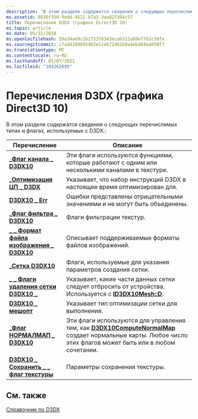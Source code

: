 ```yaml
---
description: 'В этом разделе содержатся сведения о следующих перечислимых типах и флагах, используемых с D3DX.:'
ms.assetid: 8836f350-9edd-4521-b7a3-3aa827394c57
title: Перечисления D3DX (графика Direct3D 10)
ms.topic: article
ms.date: 05/31/2018
ms.openlocfilehash: 59a34ae9c1b275376343ecab321ab9e7762c59fe
ms.sourcegitcommit: c7add10d695482e1ceb72d62b8a4ebd84ea050f7
ms.translationtype: MT
ms.contentlocale: ru-RU
ms.lasthandoff: 01/07/2021
ms.locfileid: "104262695"
---
```

# <a name="d3dx-enumerations-direct3d-10-graphics"></a>Перечисления D3DX (графика Direct3D 10)

В этом разделе содержатся сведения о следующих перечислимых типах и флагах, используемых с D3DX.:



| Перечисление                                                       | Описание                                                                                                                                                                            |
|-------------------------------------------------------------------|----------------------------------------------------------------------------------------------------------------------------------------------------------------------------------------|
| [**\_Флаг канала \_ D3DX10**](d3dx10-channel-flag.md)              | Эти флаги используются функциями, которые работают с одним или несколькими каналами в текстуре.                                                                                                  |
| [**\_Оптимизация ЦП \_ D3DX**](d3dx-cpu-optimization.md)          | Указывает, что набор инструкций D3DX в настоящее время оптимизирован для.                                                                                                                         |
| [**D3DX10 \_ Err**](d3dx10-err.md)                                 | Ошибки представлены отрицательными значениями и не могут быть объединены.                                                                                                                      |
| [**\_Флаг фильтра \_ D3DX10**](d3dx10-filter-flag.md)                | Флаги фильтрации текстур.                                                                                                                                                               |
| [**\_ \_ Формат файла изображения \_ D3DX10**](d3dx10-image-file-format.md)   | Описывает поддерживаемые форматы файлов изображений.                                                                                                                                            |
| [**\_Сетка D3DX10**](d3dx10-mesh.md)                               | Флаги, используемые для указания параметров создания сетки.                                                                                                                                     |
| [**\_ \_ Флаги удаления сетки D3DX10 \_**](d3dx10-mesh-discard-flags.md) | Указывает, какие части данных сетки следует отбросить от устройства. Используется с [**ID3DX10Mesh::D**](id3dx10mesh-discard.md).                                                         |
| [**D3DX10 \_ мешопт**](d3dx10-meshopt.md)                         | Указывает тип оптимизации сетки для выполнения.                                                                                                                               |
| [**\_Флаг НОРМАЛМАП \_ D3DX10**](d3dx10-normalmap-flag.md)          | Эти флаги используются для управления тем, как [**D3DX10ComputeNormalMap**](d3dx10computenormalmap.md) создает нормальные карты. Любое число этих флагов может быть или в любом сочетании. |
| [**D3DX10 \_ Сохранить \_ \_ флаг текстуры**](d3dx10-save-texture-flag.md)   | Параметры сохранения текстуры.                                                                                                                                                                  |



 

## <a name="related-topics"></a>См. также

<dl> <dt>

[Справочник по D3DX](d3d10-graphics-reference-d3dx10.md)
</dt> </dl>

 

 



